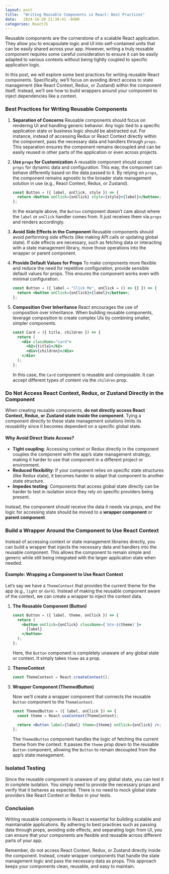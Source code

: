```yaml
---
layout: post
title:  "Writing Reusable Components in React: Best Practices"
date:   2024-10-20 21:30:41 -0400
categories: ReactJS
---
```


Reusable components are the cornerstone of a scalable React application. They allow you to encapsulate logic and UI into self-contained units that can be easily shared across your app. However, writing a truly reusable component requires some careful consideration to ensure it can be easily adapted to various contexts without being tightly coupled to specific application logic.

In this post, we will explore some best practices for writing reusable React components. Specifically, we’ll focus on avoiding direct access to state management (like React Context, Redux, or Zustand) within the component itself. Instead, we’ll see how to build wrappers around your component to inject dependencies like a context.

### Best Practices for Writing Reusable Components

1. **Separation of Concerns**
   Reusable components should focus on rendering UI and handling generic behavior. Any logic tied to a specific application state or business logic should be abstracted out. For instance, instead of accessing Redux or React Context directly within the component, pass the necessary data and handlers through `props`. This separation ensures the component remains decoupled and can be easily reused in other parts of the application or even across projects.

2. **Use `props` for Customization**
   A reusable component should accept `props` for dynamic data and configuration. This way, the component can behave differently based on the data passed to it. By relying on `props`, the component remains agnostic to the broader state management solution in use (e.g., React Context, Redux, or Zustand).

   ```jsx
   const Button = ({ label, onClick, style }) => {
     return <button onClick={onClick} style={style}>{label}</button>;
   };
   ```

   In the example above, the `Button` component doesn’t care about where the `label` or `onClick` handler comes from. It just receives them via `props` and renders accordingly.

3. **Avoid Side Effects in the Component**
   Reusable components should avoid performing side effects (like making API calls or updating global state). If side effects are necessary, such as fetching data or interacting with a state management library, move those operations into the wrapper or parent component.

4. **Provide Default Values for Props**
   To make components more flexible and reduce the need for repetitive configuration, provide sensible default values for props. This ensures the component works even with minimal configuration.

   ```jsx
   const Button = ({ label = "Click Me", onClick = () => {} }) => {
     return <button onClick={onClick}>{label}</button>;
   };
   ```

5. **Composition Over Inheritance**
   React encourages the use of composition over inheritance. When building reusable components, leverage composition to create complex UIs by combining smaller, simpler components.

   ```jsx
   const Card = ({ title, children }) => {
     return (
       <div className="card">
         <h2>{title}</h2>
         <div>{children}</div>
       </div>
     );
   };
   ```

   In this case, the `Card` component is reusable and composable. It can accept different types of content via the `children` prop.

### Do Not Access React Context, Redux, or Zustand Directly in the Component

When creating reusable components, **do not directly access React Context, Redux, or Zustand state inside the component**. Tying a component directly to these state management solutions limits its reusability since it becomes dependent on a specific global state.

#### Why Avoid Direct State Access?

- **Tight coupling**: Accessing context or Redux directly in the component couples the component with the app’s state management strategy, making it harder to use that component in a different project or environment.
- **Reduced flexibility**: If your component relies on specific state structures (like Redux state), it becomes harder to adapt that component to another state structure.
- **Impedes testing**: Components that access global state directly can be harder to test in isolation since they rely on specific providers being present.

Instead, the component should receive the data it needs via props, and the logic for accessing state should be moved to a **wrapper component** or **parent component**.

### Build a Wrapper Around the Component to Use React Context

Instead of accessing context or state management libraries directly, you can build a wrapper that injects the necessary data and handlers into the reusable component. This allows the component to remain simple and generic while still being integrated with the larger application state when needed.

#### Example: Wrapping a Component to Use React Context

Let’s say we have a `ThemeContext` that provides the current theme for the app (e.g., `light` or `dark`). Instead of making the reusable component aware of the context, we can create a wrapper to inject the context data.

1. **The Reusable Component (Button)**

   ```jsx
   const Button = ({ label, theme, onClick }) => {
     return (
       <button onClick={onClick} className={`btn-${theme}`}>
         {label}
       </button>
     );
   };
   ```

   Here, the `Button` component is completely unaware of any global state or context. It simply takes `theme` as a prop.

2. **ThemeContext**

   ```jsx
   const ThemeContext = React.createContext();
   ```

3. **Wrapper Component (ThemedButton)**

   Now we’ll create a wrapper component that connects the reusable `Button` component to the `ThemeContext`.

   ```jsx
   const ThemedButton = ({ label, onClick }) => {
     const theme = React.useContext(ThemeContext);

     return <Button label={label} theme={theme} onClick={onClick} />;
   };
   ```

   The `ThemedButton` component handles the logic of fetching the current theme from the context. It passes the `theme` prop down to the reusable `Button` component, allowing the `Button` to remain decoupled from the app’s state management.

### Isolated Testing

Since the reusable component is unaware of any global state, you can test it in complete isolation. You simply need to provide the necessary props and verify that it behaves as expected. There is no need to mock global state providers like React Context or Redux in your tests.

### Conclusion

Writing reusable components in React is essential for building scalable and maintainable applications. By adhering to best practices such as passing data through props, avoiding side effects, and separating logic from UI, you can ensure that your components are flexible and reusable across different parts of your app.

Remember, do not access React Context, Redux, or Zustand directly inside the component. Instead, create wrapper components that handle the state management logic and pass the necessary data as props. This approach keeps your components clean, reusable, and easy to maintain.
